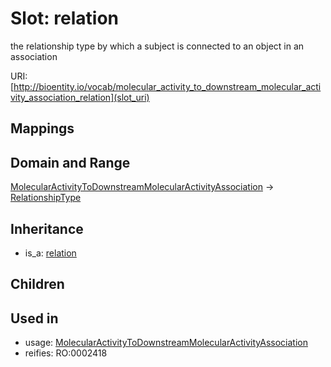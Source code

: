 # Slot: relation


the relationship type by which a subject is connected to an object in an association

URI: [http://bioentity.io/vocab/molecular_activity_to_downstream_molecular_activity_association_relation](slot_uri)
## Mappings

## Domain and Range

[MolecularActivityToDownstreamMolecularActivityAssociation](MolecularActivityToDownstreamMolecularActivityAssociation.md) -> [RelationshipType](RelationshipType.md)
## Inheritance

 *  is_a: [relation](relation.md)
## Children

## Used in

 *  usage: [MolecularActivityToDownstreamMolecularActivityAssociation](MolecularActivityToDownstreamMolecularActivityAssociation.md)
 *  reifies: RO:0002418
